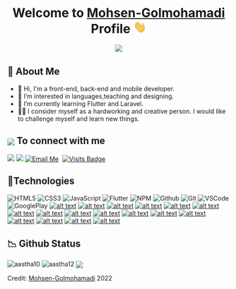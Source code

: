 <p align="center">
  <h1 align="center">Welcome to <a href="https://github.com/moh3enit">Mohsen-Golmohamadi</a> Profile <img src="https://github.com/ABSphreak/ABSphreak/blob/master/gifs/Hi.gif" width="30px"></h1>
</p>
<p align="center">
  <a align="center" href="https://github.com/DenverCoder1/readme-typing-svg"><img src="https://readme-typing-svg.herokuapp.com?&font=IBM+Plex+Sans&color=F72EE2&size=25&lines=Welcome+to+my+GitHub+Profile!;I'm+a+Mobile+developer;I'm+a+Flutter+Developer;I'm+a+Laravel+Developer;" /></a>
</p>


<h2>🙂 About Me </h2>

- 👋 Hi, I'm a front-end, back-end and mobile developer.
- 👀 I’m interested in languages,teaching and designing.
- 🌱 I’m currently learning Flutter and Laravel.
- 👨‍💻 I consider myself as a hardworking and creative person. I would like to challenge myself and learn new things.



<h2><img src="https://emojis.slackmojis.com/emojis/images/1579216111/7550/pikachu_wave.gif?1579216111" align="center"width="28" /> To connect with me</h2>

<p align = "center">
 


[<img src="https://img.shields.io/badge/linkedin-%230077B5.svg?&style=for-the-badge&logo=linkedin&logoColor=white" />](https://www.linkedin.com/in/mohsen-golmohamadi-675673136)
[<img src = "https://img.shields.io/badge/instagram-%23E4405F.svg?&style=for-the-badge&logo=instagram&logoColor=white">](https://www.instagram.com/moh3en.it/)
 <a href="mailto:mohsengoli36@gmail.com?subject=Hello%20Mohsen"><img src="https://img.shields.io/badge/gmail-%23D14836.svg?&style=for-the-badge&logo=gmail&logoColor=white" alt="Email Me"/></a>&nbsp;
[![Visits Badge](https://badges.pufler.dev/visits/Hadi-bakhshi/Hadi-bakhshi?style=for-the-badge)](https://github.com/moh3enit)

</p>

## :wrench:Technologies

![HTML5](https://img.icons8.com/color/30/html-5.png) ![CSS3](https://img.icons8.com/color/30/css3.png) ![JavaScript](https://img.icons8.com/color/30/javascript.png) ![Flutter](https://img.icons8.com/color/30/flutter.png) ![NPM](https://img.icons8.com/color/30/npm.png) ![Github](https://img.icons8.com/material-outlined/30/github.png) ![Git](https://img.icons8.com/color/30/git.png) ![VSCode](https://img.icons8.com/color/30/visual-studio-code-2019.png) ![GooglePlay](https://img.icons8.com/color/30/google-play.png) [<img src="https://user-images.githubusercontent.com/9213496/100453274-f6af9e00-30cf-11eb-9007-d7264c399f8f.png" alt="alt text" width="30" height="30">](https://www.adobe.com/products/photoshop.html) 
[<img src="https://user-images.githubusercontent.com/9213496/100454663-9a9a4900-30d2-11eb-8e49-8949f91033f2.png" alt="alt text" width="30" height="30">](https://developer.android.com/studio)
[<img src="https://user-images.githubusercontent.com/9213496/100453290-fa432500-30cf-11eb-9793-f6abaa0ef8e8.png" alt="alt text" width="30" height="30">](https://www.debian.org/)
[<img src="https://user-images.githubusercontent.com/9213496/100453292-fadbbb80-30cf-11eb-9730-f16051fe2e2f.png" alt="alt text" width="30" height="30">](https://git-scm.com)
[<img src="https://user-images.githubusercontent.com/9213496/100454737-c289ac80-30d2-11eb-8dfd-186678751153.png" alt="alt text" width="30" height="30">](https://github.com)
[<img src="https://user-images.githubusercontent.com/9213496/100453302-fc0ce880-30cf-11eb-865f-d20c961f7997.png" alt="alt text" width="30" height="30">](https://www.java.com/en/)
[<img src="https://user-images.githubusercontent.com/9213496/100453307-fca57f00-30cf-11eb-9eaf-16fe03f3f611.png" alt="alt text" width="30" height="30">](https://www.kali.org/)
[<img src="https://user-images.githubusercontent.com/9213496/100454537-55761700-30d2-11eb-915a-25ae7e09368e.png" alt="alt text" width="30" height="30">](https://kotlinlang.org)
[<img src="https://user-images.githubusercontent.com/9213496/100453313-fd3e1580-30cf-11eb-9880-3b6b268d663c.png" alt="alt text" width="30" height="30">](https://www.linux.org/)
[<img src="https://user-images.githubusercontent.com/9213496/100454880-ffee3a00-30d2-11eb-83ff-4ee4be7dc86b.png" alt="alt text" width="30" height="30">](https://www.microsoft.com/en-us/edge)
[<img src="https://user-images.githubusercontent.com/9213496/100453317-fe6f4280-30cf-11eb-8495-cf9ab170f5df.png" alt="alt text" width="30" height="30">](https://www.office.com/)
[<img src="https://user-images.githubusercontent.com/9213496/100453323-fe6f4280-30cf-11eb-87cc-f3da8af32944.png" alt="alt text" width="30" height="30">](https://www.microsoft.com/en-us/sql-server/sql-server-downloads)
[<img src="https://user-images.githubusercontent.com/9213496/100453337-00d19c80-30d0-11eb-96ed-5725a0e40fb5.png" alt="alt text" width="30" height="30">](https://stackoverflow.com/)
[<img src="https://user-images.githubusercontent.com/9213496/100453338-016a3300-30d0-11eb-91e9-ae4e1b1fc9d6.png" alt="alt text" width="30" height="30">](https://ubuntu.com/)
[<img src="https://user-images.githubusercontent.com/9213496/100453340-0202c980-30d0-11eb-86b9-c2c44c8fbfea.png" alt="alt text" width="30" height="30">](https://visualstudio.microsoft.com/)
[<img src="https://user-images.githubusercontent.com/9213496/100453345-0333f680-30d0-11eb-9316-6156965bbc84.png" alt="alt text" width="30" height="30">](https://visualstudio.microsoft.com/)
[<img src="https://user-images.githubusercontent.com/9213496/100453347-03cc8d00-30d0-11eb-90f6-dde0e5a6136c.png" alt="alt text" width="30" height="30">](https://wordpress.org/download/)

<h2>📉 Github Status</h2>
<!-- <a href="https://github.com/anuraghazra/github-readme-stats"><img alt="Mohsen Golmohamadi Github status" src="https://github-readme-stats.vercel.app/api?username=moh3enit&show_icons=true&theme=tokyonight" height="192px"/></a> -->
<img src="https://github-readme-stats.vercel.app/api/top-langs?username=moh3eni&show_icons=true&locale=en&layout=compact&theme=algolia" alt="aastha10"/>
<img src="https://github-readme-stats.vercel.app/api/top-langs?username=moh3eni&show_icons=true&locale=en&layout=pie&theme=algolia" alt="aastha12"/>

<a href="https://github.com/moh3enit">
<img align="center" src="https://github-readme-stats.vercel.app/api?username=moh3enit&show_icons=true&count_private=true&include_all_commits=true" /></a>


Credit: [Mohsen-Golmohamadi](https://github.com/moh3enit)
2022
